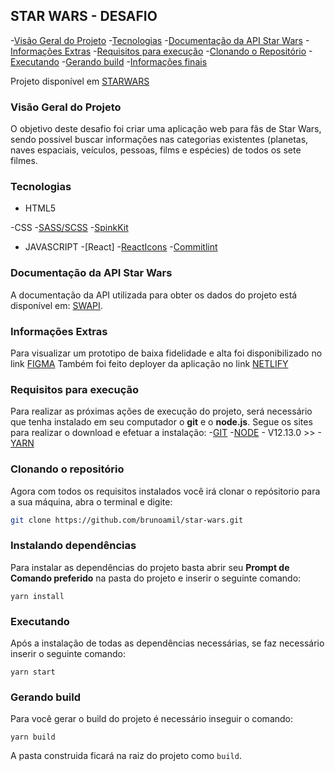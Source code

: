 
## STAR WARS - DESAFIO

-[Visão Geral do Projeto](#visão-geral-do-projeto)
  -[Tecnologias](#tecnologias)
  -[Documentação da API Star Wars](#documentação-api-star-wars)
-[Informações Extras](#informações-extras)
-[Requisitos para execução](#requisitos-para-execução)
  -[Clonando o Repositório](#clonando-o-repositório)
  -[Executando](#executando)
-[Gerando build](#gerando-build)
-[Informações finais](#informacoes-finais)

Projeto disponível em [STARWARS](http://nettlify.com)

### Visão Geral do Projeto
O objetivo deste desafio foi criar uma aplicação web para fãs de Star Wars, sendo possivel buscar informações nas categorias existentes (planetas, naves espaciais, veículos, pessoas, films e espécies) de todos os sete filmes.

### Tecnologias
- HTML5

-CSS
-[SASS/SCSS](https://sass-lang.com/)
-[SpinkKit](https://www.npmjs.com/package/react-spinkit)

- JAVASCRIPT 
-[React]
-[ReactIcons](https://react-icons.github.io/react-icons/)
-[Commitlint](https://github.com/conventional-changelog/commitlint)


### Documentação da API Star Wars
A documentação da API utilizada para obter os dados do projeto está disponível em: [SWAPI](https://swapi.co/).


### Informações Extras
Para visualizar um prototipo de baixa fidelidade e alta foi disponibilizado no link [FIGMA](https://www.figma.com/file/nrO7g1DDI5tonaczfSaA7J/STAR-WARS?node-id=0%3A1)
Também foi feito deployer da aplicação no link [NETLIFY](https://www.netlify.com/)


### Requisitos para execução

Para realizar as próximas ações de execução do projeto, será necessário que tenha instalado em seu computador o **git** e o **node.js**. Segue os sites para realizar o download e efetuar a instalação:
  -[GIT](https://git-scm.com/)
  -[NODE](https://nodejs.org/en/) - V12.13.0 >>
  -[YARN](https://yarnpkg.com/)

### Clonando o repositório
Agora com todos os requisitos instalados você irá clonar o repósitorio para a sua máquina, abra o terminal e digite:

``` bash
git clone https://github.com/brunoamil/star-wars.git
```
### Instalando dependências
Para instalar as dependências do projeto basta abrir seu **Prompt de Comando preferido** na pasta do projeto e inserir o seguinte comando:
```prompt
yarn install
```
### Executando
Após a instalação de todas as dependências necessárias, se faz necessário inserir o seguinte comando: 
```prompt
yarn start
```
### Gerando build
Para você gerar o build do projeto é necessário inseguir o comando:
```prompt
yarn build
```
A pasta construida ficará na raiz do projeto como `build`.